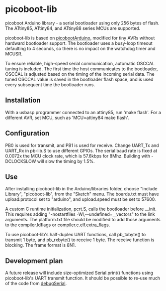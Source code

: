# picoboot-lib
picoboot Arduino library - a serial bootloader using only 256 bytes of flash.  The ATtiny85, ATtiny84, and ATtiny88 series MCUs are supported.

picoboot-lib is based on [picobootArduino](https://github.com/nerdralph/picoboot/tree/master/arduino), modified for tiny AVRs without hardward bootloader support.  The bootloader uses a busy-loop timeout defaulting to 4 seconds, so there is no impact on the watchdog timer and MCUSR.


To ensure reliable, high-speed serial communication, automatic OSCCAL tuning is included.  The first time the host communicates to the bootloader, OSCCAL is adjusted based on the timing of the incoming serial data.  The tuned OSCCAL value is saved in the bootloader flash space, and is used every subsequent time the bootloader runs.

## Installation
With a usbasp programmer connected to an attiny85, run 'make flash'.  For a different AVR, set MCU, such as 'MCU=attiny84 make flash'.

## Configuration
PB0 is used for transmit, and PB1 is used for receive.  Change UART_Tx and UART_Rx in pb-lib.S to use different GPIOs.  The serial baud rate is fixed at 0.0072x the MCU clock rate, which is 57.6kbps for 8Mhz.  Building with -DCLOCKSLOW will slow the timing by 1.5%.

## Use
After installing picoboot-lib in the Arduino/libraries folder, choose "Include Library", "picoboot-lib", from the "Sketch" menu.  The boards.txt must have upload.protocol set to "arduino", and upload.speed must be set to 57600.

A custom C runtime initialization, pcrt.S, calls the bootloader before __init.  This requires adding "-nostartfiles -Wl,--undefined=__vectors" to the link arguments.  The platform.txt file should be modified to add those arguments to the compiler.ldflags or compiler.c.elf.extra_flags.

To use picoboot-lib's half-duplex UART functions, call pb_txbyte() to transmit 1 byte, and pb_rxbyte() to receive 1 byte.  The receive function is blocking.  The frame format is 8N1.

## Development plan
A future release will include size-optimized Serial.print() functions using picoboot-lib's UART transmit function.  It should be possible to re-use much of the code from [debugSerial](https://github.com/nerdralph/debugSerial).

